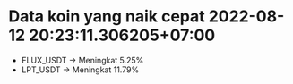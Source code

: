 # Data koin yang naik cepat 2022-08-12 20:23:11.306205+07:00

* FLUX_USDT -> Meningkat 5.25%
* LPT_USDT -> Meningkat 11.79%
